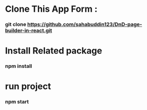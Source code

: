 # Clone This App Form :

### git clone https://github.com/sahabuddin123/DnD-page-builder-in-react.git

# Install Related package

### npm install

# run project

### npm start